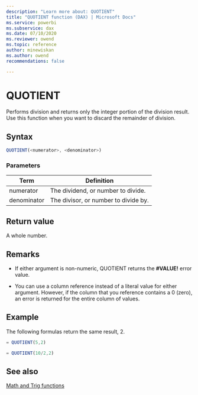 ```yaml
---
description: "Learn more about: QUOTIENT"
title: "QUOTIENT function (DAX) | Microsoft Docs"
ms.service: powerbi 
ms.subservice: dax 
ms.date: 07/10/2020
ms.reviewer: owend
ms.topic: reference
author: minewiskan
ms.author: owend 
recommendations: false

---
```

# QUOTIENT

Performs division and returns only the integer portion of the division result. Use this function when you want to discard the remainder of division.  
  
## Syntax  
  
```js
QUOTIENT(<numerator>, <denominator>)  
```
  
### Parameters  
  
|Term|Definition|  
|--------|--------------|  
|numerator|The dividend, or number to divide.|  
|denominator|The divisor, or number to divide by.|  
  
## Return value

A whole number.  
  
## Remarks

- If either argument is non-numeric, QUOTIENT returns the **#VALUE!** error value.  
  
- You can use a column reference instead of a literal value for either argument. However, if the column that you reference contains a 0 (zero), an error is returned for the entire column of values.  
  
## Example

The following formulas return the same result, 2.  
  
```js
= QUOTIENT(5,2)
```

```js
= QUOTIENT(10/2,2)  
```
  
## See also

[Math and Trig functions](math-and-trig-functions-dax.md)  
